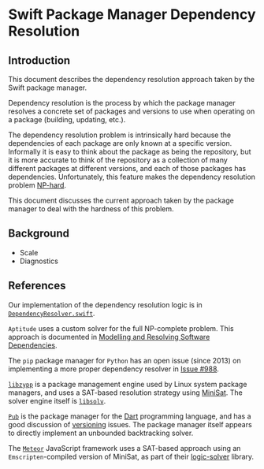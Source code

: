 # Swift Package Manager Dependency Resolution

## Introduction

This document describes the dependency resolution approach taken by the Swift
package manager.

Dependency resolution is the process by which the package manager resolves a
concrete set of packages and versions to use when operating on a package
(building, updating, etc.).

The dependency resolution problem is intrinsically hard because the dependencies
of each package are only known at a specific version. Informally it is easy to
think about the package as being the repository, but it is more accurate to
think of the repository as a collection of many different packages at different
versions, and each of those packages has dependencies. Unfortunately, this
feature makes the dependency resolution problem
[NP-hard](https://en.wikipedia.org/wiki/NP-hardness).

This document discusses the current approach taken by the package manager to
deal with the hardness of this problem.

## Background

* Scale
* Diagnostics

## References

Our implementation of the dependency resolution logic is in
[`DependencyResolver.swift`](../../Sources/PackageGraph/DependencyResolver.swift).

`Aptitude` uses a custom solver for the full NP-complete problem. This approach
is documented in
[Modelling and Resolving Software Dependencies](https://people.debian.org/~dburrows/model.pdf).

The `pip` package manager for `Python` has an open issue (since 2013) on
implementing a more proper dependency resolver in
[Issue #988](https://github.com/pypa/pip/issues/988).

[`libzypp`](https://en.wikipedia.org/wiki/ZYpp) is a package management engine
used by Linux system package managers, and uses a SAT-based resolution strategy
using [MiniSat](http://minisat.se). The solver engine itself is
[`libsolv`](https://github.com/openSUSE/libsolv).

[`Pub`](https://www.dartlang.org/tools/pub) is the package manager for the
[Dart](https://www.dartlang.org) programming language, and has a good discussion
of [versioning](https://www.dartlang.org/tools/pub/versioning) issues. The
package manager itself appears to directly implement an unbounded backtracking
solver.

The [`Meteor`](https://en.wikipedia.org/wiki/Meteor_(web_framework)) JavaScript
framework uses a SAT-based approach using an `Emscripten`-compiled version of
MiniSat, as part of their
[logic-solver](https://github.com/meteor/meteor/tree/devel/packages/logic-solver)
library.
